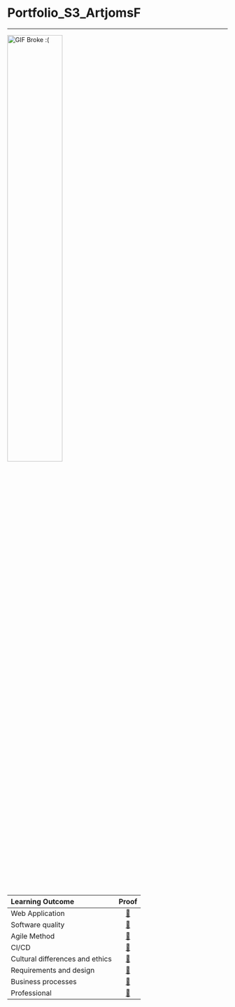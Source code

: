 # Portfolio_S3_ArtjomsF
***
<img src="https://github.com/Otrigos/Portfolio_S3_ArtjomsF/assets/92020227/9c70526e-55dc-41b0-a36f-83d1f461b088" alt="GIF Broke :(" width="50%" height="50%" />


| Learning Outcome | Proof |
|:-----------------|:-----:|
|Web Application| [🔗](https://github.com/Otrigos/Portfolio_S3_ArtjomsF/blob/main/proof/web-application.md)
|Software quality| [🔗](https://github.com/Otrigos/Portfolio_S3_ArtjomsF/blob/main/proof/software-quality.md)
|Agile Method| [🔗](https://github.com/Otrigos/Portfolio_S3_ArtjomsF/blob/main/proof/agile_method.md)
|CI/CD| [🔗](https://github.com/Otrigos/Portfolio_S3_ArtjomsF/blob/main/proof/ci-cd.md)
|Cultural differences and ethics| [🔗](https://github.com/Otrigos/Portfolio_S3_ArtjomsF/blob/main/proof/cultural-differences-and-ethics.md)
|Requirements and design| [🔗](https://github.com/Otrigos/Portfolio_S3_ArtjomsF/blob/main/proof/requirements-and-design.md)
|Business processes| [🔗](https://github.com/Otrigos/Portfolio_S3_ArtjomsF/blob/main/proof/business-process.md)
|Professional| [🔗](https://github.com/Otrigos/Portfolio_S3_ArtjomsF/blob/main/proof/proffesional.md)
